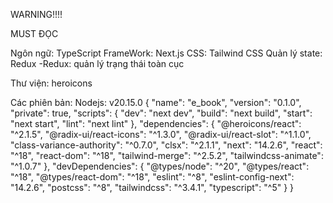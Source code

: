 WARNING!!!!

MUST ĐỌC


Ngôn ngữ: TypeScript
FrameWork: Next.js
CSS: Tailwind CSS
Quản lý state: Redux
-Redux: quản lý trạng thái toàn cục

Thư viện:
heroicons


Các phiên bản:
Nodejs: v20.15.0
{
  "name": "e_book",
  "version": "0.1.0",
  "private": true,
  "scripts": {
    "dev": "next dev",
    "build": "next build",
    "start": "next start",
    "lint": "next lint"
  },
  "dependencies": {
    "@heroicons/react": "^2.1.5",
    "@radix-ui/react-icons": "^1.3.0",
    "@radix-ui/react-slot": "^1.1.0",
    "class-variance-authority": "^0.7.0",
    "clsx": "^2.1.1",
    "next": "14.2.6",
    "react": "^18",
    "react-dom": "^18",
    "tailwind-merge": "^2.5.2",
    "tailwindcss-animate": "^1.0.7"
  },
  "devDependencies": {
    "@types/node": "^20",
    "@types/react": "^18",
    "@types/react-dom": "^18",
    "eslint": "^8",
    "eslint-config-next": "14.2.6",
    "postcss": "^8",
    "tailwindcss": "^3.4.1",
    "typescript": "^5"
  }
}